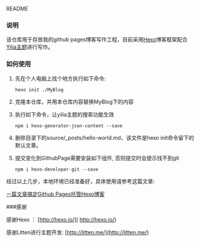 README



### 说明

该仓库用于存放我的github pages博客写作工程，目前采用[Hexo](http://hexo.io/)博客框架配合[Yilia主题](https://github.com/litten/hexo-theme-yilia)进行写作。



### 如何使用

1. 先在个人电脑上找个地方执行如下命令:

    ```shell
    hexo init ./MyBlog
    ```

2. 克隆本仓库，并用本仓库内容替换MyBlog下的内容

3. 执行如下命令，让yilia主题的搜索功能生效

   ```shell
   npm i hexo-generator-json-content --save
   ```

4. 删除目录下的source/_posts/hello-world.md，该文件是hexo init命令留下的默认文章。

5. 提交变化到GithubPage需要安装如下组件, 否则提交时会提示找不到git

   ```shell
   npm i hexo-developer-git --save
   ```



经过以上几步，本地环境已经准备好，具体使用请参考这篇文章:

[一篇文章搞定Github Pages托管Hexo博客](http://nemax.github.io/2019/04/25/Hexo-install/)



###感谢

感谢Hexo ： [http://hexo.io/]( http://hexo.io/)

感谢Litten进行主题开发: [http://litten.me/](http://litten.me/)

